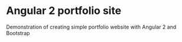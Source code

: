 # Angular 2 portfolio site
Demonstration of creating simple portfolio website with Angular 2 and Bootstrap
